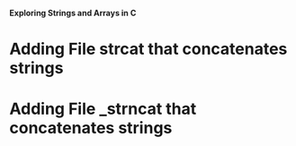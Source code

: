 **Exploring Strings and Arrays in C**
# Adding File strcat that concatenates strings
# Adding File _strncat that concatenates strings
